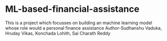# ML-based-financial-assistance
This is a project which focusses on building an machine learning model whose role would a personal finance assistance 
Author-Sudhanshu Vaduka, Hruday Vikas, Konchada Lohith, Sai Charath Reddy 
